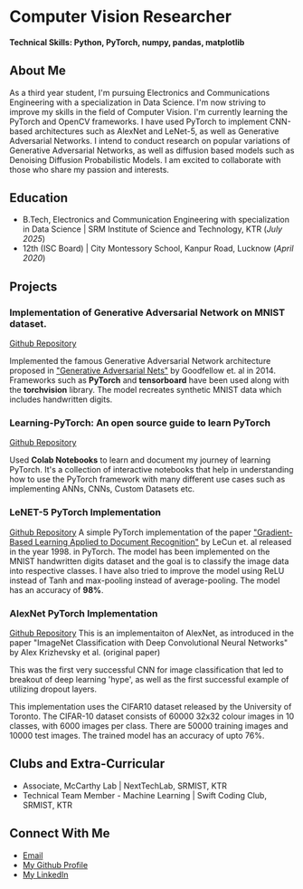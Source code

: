 # Computer Vision Researcher

#### Technical Skills: Python, PyTorch, numpy, pandas, matplotlib

## About Me
As a third year student, I'm pursuing Electronics and Communications Engineering with a specialization in Data Science. I'm now striving to improve my skills in the field of Computer Vision. I'm currently learning the PyTorch and OpenCV frameworks. I have used PyTorch to implement CNN-based architectures such as AlexNet and LeNet-5, as well as Generative Adversarial Networks. I intend to conduct research on popular variations of Generative Adversarial Networks, as well as diffusion based models such as Denoising Diffusion Probabilistic Models. I am excited to collaborate with those who share my passion and interests.

## Education					       		
- B.Tech, Electronics and Communication Engineering with specialization in Data Science	| SRM Institute of Science and Technology, KTR (_July 2025_)	 			        		
- 12th (ISC Board) | City Montessory School, Kanpur Road, Lucknow (_April 2020_)

## Projects
### Implementation of Generative Adversarial Network on MNIST dataset.
[Github Repository](https://github.com/suryansh-sinha/GAN-Implementations)

Implemented the famous Generative Adversarial Network architecture proposed in ["Generative Adversarial Nets"](https://arxiv.org/pdf/1406.2661.pdf) by Goodfellow et. al in 2014. Frameworks such as **PyTorch** and **tensorboard** have been used along with the **torchvision** library. The model recreates synthetic MNIST data which includes handwritten digits.

### Learning-PyTorch: An open source guide to learn PyTorch
[Github Repository](https://github.com/suryansh-sinha/Learning-PyTorch)

Used **Colab Notebooks** to learn and document my journey of learning PyTorch. It's a collection of interactive notebooks that help in understanding how to use the PyTorch framework with many different use cases such as implementing ANNs, CNNs, Custom Datasets etc.

### LeNET-5 PyTorch Implementation
[Github Repository](https://github.com/suryansh-sinha/LeNet5-MNIST)
A simple PyTorch implementation of the paper ["Gradient-Based Learning Applied to Document Recognition"](http://vision.stanford.edu/cs598_spring07/papers/Lecun98.pdf) by LeCun et. al released in the year 1998. in PyTorch. The model has been implemented on the MNIST handwritten digits dataset and the goal is to classify the image data into respective classes. I have also tried to improve the model using ReLU instead of Tanh and max-pooling instead of average-pooling. The model has an accuracy of **98%**.

### AlexNet PyTorch Implementation
[Github Repository](https://github.com/suryansh-sinha/AlexNet-CIFAR10)
This is an implementaiton of AlexNet, as introduced in the paper "ImageNet Classification with Deep Convolutional Neural Networks" by Alex Krizhevsky et al. (original paper)

This was the first very successful CNN for image classification that led to breakout of deep learning 'hype', as well as the first successful example of utilizing dropout layers.

This implementation uses the CIFAR10 dataset released by the University of Toronto. The CIFAR-10 dataset consists of 60000 32x32 colour images in 10 classes, with 6000 images per class. There are 50000 training images and 10000 test images. The trained model has an accuracy of upto 76%.

## Clubs and Extra-Curricular

- Associate, McCarthy Lab | NextTechLab, SRMIST, KTR
- Technical Team Member - Machine Learning | Swift Coding Club, SRMIST, KTR

## Connect With Me
- [Email](mailto:suryanshsinha01@gmail.com)
- [My Github Profile](https://github.com/suryansh-sinha)
- [My LinkedIn](https://www.linkedin.com/in/suryanshsinha/)